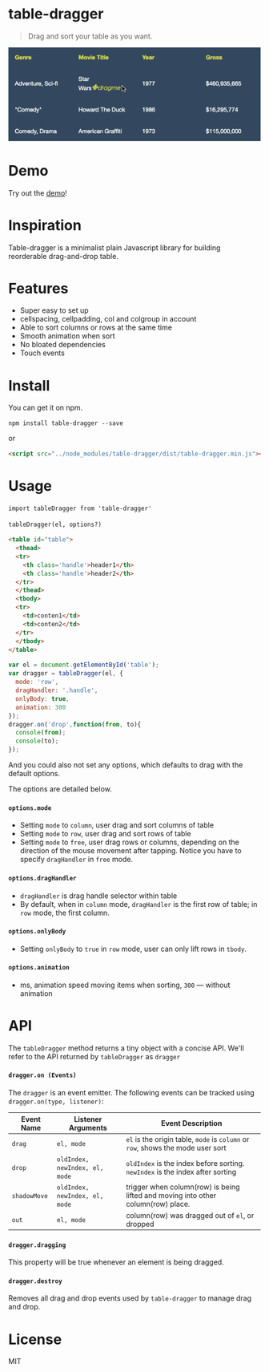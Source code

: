# table-dragger

> Drag and sort your table as you want.

[![demo.gif][demoPic]][demo]

# Demo
Try out the [demo][demo]!

# Inspiration
Table-dragger is a minimalist plain Javascript library for building reorderable drag-and-drop table.

# Features
- Super easy to set up
- cellspacing, cellpadding, col and colgroup in account
- Able to sort columns or rows at the same time
- Smooth animation when sort
- No bloated dependencies
- Touch events

# Install
You can get it on npm.

```shell
npm install table-dragger --save
```
or
```html
<script src="../node_modules/table-dragger/dist/table-dragger.min.js"></script>
```

# Usage
```
import tableDragger from 'table-dragger'

tableDragger(el, options?)
```
```html
<table id="table">
  <thead>
  <tr>
    <th class='handle'>header1</th>
    <th class='handle'>header2</th>
  </tr>
  </thead>
  <tbody>
  <tr>
    <td>conten1</td>
    <td>conten2</td>
  </tr>
  </tbody>
</table>
```
```js
var el = document.getElementById('table');
var dragger = tableDragger(el, {
  mode: 'row',
  dragHandler: '.handle',
  onlyBody: true,
  animation: 300
});
dragger.on('drop',function(from, to){
  console(from);
  console(to);
});
```
And you could also not set any options, which defaults to drag with the default options.

The options are detailed below.

#### `options.mode`
- Setting `mode` to `column`, user drag and sort columns of table
- Setting `mode` to `row`, user drag and sort rows of table
- Setting `mode` to `free`, user drag rows or columns, depending on the direction of the mouse movement after tapping. Notice you have to specify `dragHandler` in `free` mode.

#### `options.dragHandler`
- `dragHandler` is drag handle selector within table
- By default, when in `column` mode, `dragHandler` is the first row of table; in `row` mode, the first column.

#### `options.onlyBody`
- Setting `onlyBody` to `true` in `row` mode, user can only lift rows in `tbody`.

#### `options.animation`
- ms, animation speed moving items when sorting, `300` — without animation

# API
The `tableDragger` method returns a tiny object with a concise API. We'll refer to the API returned by `tableDragger` as `dragger`

#### `dragger.on (Events)`
The `dragger` is an event emitter. The following events can be tracked using `dragger.on(type, listener)`:

Event Name | Listener Arguments               | Event Description
-----------|----------------------------------|-------------------------------------------------------------------------------------
`drag`     | `el, mode`                     | `el` is the origin table, `mode` is `column` or `row`, shows the mode user sort
`drop`  | `oldIndex, newIndex, el, mode`                             | `oldIndex` is the index before sorting. `newIndex` is the index after sorting
`shadowMove`  | `oldIndex, newIndex, el, mode`                             | trigger when column(row) is being lifted and moving into other column(row) place.
`out`   | `el, mode`          | column(row) was dragged out of `el`, or dropped


#### `dragger.dragging`
This property will be true whenever an element is being dragged.

#### `dragger.destroy`
Removes all drag and drop events used by `table-dragger` to manage drag and drop.

# License
MIT

[demo]: https://sindu12jun.github.io/table-dragger/
[demoPic]: ./resources/dragger.gif
